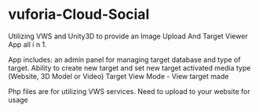 # vuforia-Cloud-Social

Utilizing VWS and Unity3D to provide an Image Upload And Target Viewer App all i n 1.

App includes:
an admin panel for managing target database and type of target.
Ability to create new target and set new target activated media type (Website, 3D Model or Video)
Target View Mode - View target made

Php files are for utilizing VWS services. Need to upload to your website for usage
